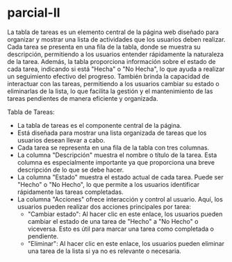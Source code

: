 # parcial-II

La tabla de tareas es un elemento central de la página web diseñado para organizar y mostrar una lista de actividades que los usuarios deben realizar. Cada tarea se presenta en una fila de la tabla, donde se muestra su descripción, permitiendo a los usuarios entender rápidamente la naturaleza de la tarea. Además, la tabla proporciona información sobre el estado de cada tarea, indicando si está "Hecha" o "No Hecha", lo que ayuda a realizar un seguimiento efectivo del progreso. También brinda la capacidad de interactuar con las tareas, permitiendo a los usuarios cambiar su estado o eliminarlas de la lista, lo que facilita la gestión y el mantenimiento de las tareas pendientes de manera eficiente y organizada.

Tabla de Tareas:
- La tabla de tareas es el componente central de la página.
- Está diseñada para mostrar una lista organizada de tareas que los usuarios desean llevar a cabo.
- Cada tarea se representa en una fila de la tabla con tres columnas.
- La columna "Descripción" muestra el nombre o título de la tarea. Esta columna es especialmente importante ya que proporciona una breve descripción de lo que se debe hacer.
- La columna "Estado" muestra el estado actual de cada tarea. Puede ser "Hecho" o "No Hecho", lo que permite a los usuarios identificar rápidamente las tareas completadas.
- La columna "Acciones" ofrece interacción y control al usuario. Aquí, los usuarios pueden realizar dos acciones principales por tarea:
  - "Cambiar estado": Al hacer clic en este enlace, los usuarios pueden cambiar el estado de una tarea de "Hecho" a "No Hecho" o viceversa. Esto es útil para marcar una tarea como completada o pendiente.
  - "Eliminar": Al hacer clic en este enlace, los usuarios pueden eliminar una tarea de la lista si ya no es relevante o necesaria.
